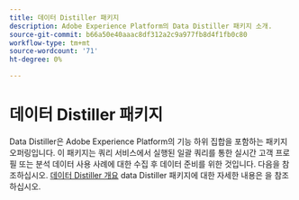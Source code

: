 ```yaml
---
title: 데이터 Distiller 패키지
description: Adobe Experience Platform의 Data Distiller 패키지 소개.
source-git-commit: b66a50e40aaac8df312a2c9a977fb8d4f1fb0c80
workflow-type: tm+mt
source-wordcount: '71'
ht-degree: 0%

---
```


# 데이터 Distiller 패키지

Data Distiller은 Adobe Experience Platform의 기능 하위 집합을 포함하는 패키지 오퍼링입니다. 이 패키지는 쿼리 서비스에서 실행된 일괄 쿼리를 통한 실시간 고객 프로필 또는 분석 데이터 사용 사례에 대한 수집 후 데이터 준비를 위한 것입니다. 다음을 참조하십시오. [데이터 Distiller 개요](../data-distiller/overview.md) data Distiller 패키지에 대한 자세한 내용은 을 참조하십시오.

<!-- Document is hidden temporarily
See the [Data Distiller overview](../data-distiller/overview.md) for more details on the Data Distiller package, or the [Data Distiller license usage document](../data-distiller/license-usage.md) for information about your organization's Query Service license usage.
-->

